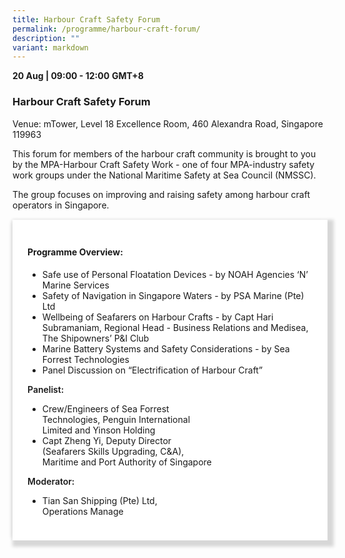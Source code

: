```yaml
---
title: Harbour Craft Safety Forum
permalink: /programme/harbour-craft-forum/
description: ""
variant: markdown
---
```

<div class="container-space">
  <b>20 Aug  | 09:00 - 12:00</b>&nbsp;<b>GMT+8</b>
  <h3>Harbour Craft Safety Forum</h3>
	<p>Venue: mTower, Level 18 Excellence Room, 460 Alexandra Road, Singapore 119963</p>
	<p>This forum for members of the harbour craft community is brought to you by the MPA-Harbour Craft Safety Work - one of four MPA-industry safety work groups under the National Maritime Safety at Sea Council (NMSSC).</p>
	<p>The group focuses on improving and raising safety among harbour craft operators in Singapore.</p>
</div>
<section>
<div class="bp-container is-fluid full-width">
<div class="row">
<div class="col is-full">
<div class="row">
<div class="col is-12">
<div class="border bg-light h-100 position-relative">
<div class="p-4">
	<h4 class="programme-title">Programme Overview:</h4>
	<ul>
		<li>Safe use of Personal Floatation Devices - by NOAH Agencies ‘N’ Marine Services</li>
		<li>Safety of Navigation in Singapore Waters - by PSA Marine (Pte) Ltd</li>
		<li>Wellbeing of Seafarers on Harbour Crafts - by Capt Hari Subramaniam, Regional Head - Business Relations and Medisea, The Shipowners’ P&I Club</li>
		<li>Marine Battery Systems and Safety Considerations - by Sea Forrest Technologies</li>
		<li>⁠Panel Discussion on “Electrification of Harbour Craft”</li>
	</ul>
	<p class="content-margin" style="font-weight:600">Panelist:</p>
	<ul>
		<li>Crew/Engineers of Sea Forrest<br>Technologies, Penguin International<br>Limited and Yinson Holding</li>
		<li>Capt Zheng Yi, Deputy Director<br>(Seafarers Skills Upgrading, C&A),<br>Maritime and Port Authority of Singapore </li>
	</ul>
	<p class="content-margin" style="font-weight:600">Moderator:</p>
	<ul>
		<li>Tian San Shipping (Pte) Ltd,<br>Operations Manage</li>
	</ul>
</div>
</div>
</div>
</div>
</div>
</div>
</div>	
</section>


<style type="text/css"> 
	.content ul > li:last-child{
		margin-bottom:0px!important;
	}
	p.content-margin{
		margin-bottom:0px!important;
		margin-top:0px!important;
	}
.container-space{
	margin-bottom:15px;
}
	.full-width{
		margin-left:0px!important;
		margin-right:0px!important;
	}
	hr.my-3{
margin-top: 0.75rem;	
	}

    .is-left{
      text-align: left;
    }
    .content h4{
      font-weight: 500; 
      color: #337B9A !important;
      margin-top: 1rem;
    }
    .bg-light {
      background-color: #fff !important;
      box-shadow: 5px 5px 5px 5px rgb(215 215 215), -5px 0 6px -4px rgb(215 215 215);
    }
    .p-4 {
      padding: 1.5rem!important;
    }
  .content a {text-decoration:none;}
	.content h3 { margin-top: 1rem;}
</style>
